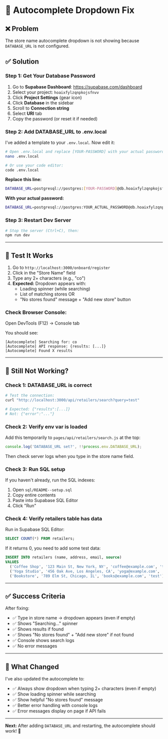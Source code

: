 # 🔧 Autocomplete Dropdown Fix

## ❌ Problem

The store name autocomplete dropdown is not showing because `DATABASE_URL` is not configured.

## ✅ Solution

### **Step 1: Get Your Database Password**

1. Go to **Supabase Dashboard**: https://supabase.com/dashboard
2. Select your project: `hoaixfylzqnpkojsfnvv`
3. Click **Project Settings** (gear icon)
4. Click **Database** in the sidebar
5. Scroll to **Connection string**
6. Select **URI** tab
7. Copy the password (or reset it if needed)

### **Step 2: Add DATABASE_URL to .env.local**

I've added a template to your `.env.local`. Now edit it:

```bash
# Open .env.local and replace [YOUR-PASSWORD] with your actual password:
nano .env.local

# Or use your code editor:
code .env.local
```

**Replace this line:**
```bash
DATABASE_URL=postgresql://postgres:[YOUR-PASSWORD]@db.hoaixfylzqnpkojsfnvv.supabase.co:5432/postgres
```

**With your actual password:**
```bash
DATABASE_URL=postgresql://postgres:YOUR_ACTUAL_PASSWORD@db.hoaixfylzqnpkojsfnvv.supabase.co:5432/postgres
```

### **Step 3: Restart Dev Server**

```bash
# Stop the server (Ctrl+C), then:
npm run dev
```

---

## 🧪 Test It Works

1. Go to `http://localhost:3000/onboard/register`
2. Click in the "Store Name" field
3. Type any 2+ characters (e.g., "co")
4. **Expected:** Dropdown appears with:
   - Loading spinner (while searching)
   - List of matching stores OR
   - "No stores found" message + "Add new store" button

### **Check Browser Console:**

Open DevTools (F12) → Console tab

You should see:
```
[Autocomplete] Searching for: co
[Autocomplete] API response: {results: [...]}
[Autocomplete] Found X results
```

---

## 🐛 Still Not Working?

### **Check 1: DATABASE_URL is correct**

```bash
# Test the connection:
curl "http://localhost:3000/api/retailers/search?query=test"

# Expected: {"results":[...]}
# Not: {"error":"..."}
```

### **Check 2: Verify env var is loaded**

Add this temporarily to `pages/api/retailers/search.js` at the top:
```javascript
console.log('DATABASE_URL set?', !!process.env.DATABASE_URL);
```

Then check server logs when you type in the store name field.

### **Check 3: Run SQL setup**

If you haven't already, run the SQL indexes:

1. Open `sql/README--setup.sql`
2. Copy entire contents
3. Paste into Supabase SQL Editor
4. Click "Run"

### **Check 4: Verify retailers table has data**

Run in Supabase SQL Editor:
```sql
SELECT COUNT(*) FROM retailers;
```

If it returns 0, you need to add some test data:
```sql
INSERT INTO retailers (name, address, email, source)
VALUES 
  ('Coffee Shop', '123 Main St, New York, NY', 'coffee@example.com', 'test'),
  ('Yoga Studio', '456 Oak Ave, Los Angeles, CA', 'yoga@example.com', 'test'),
  ('Bookstore', '789 Elm St, Chicago, IL', 'books@example.com', 'test');
```

---

## ✅ Success Criteria

After fixing:

- ✅ Type in store name → dropdown appears (even if empty)
- ✅ Shows "Searching..." spinner
- ✅ Shows results if found
- ✅ Shows "No stores found" + "Add new store" if not found
- ✅ Console shows search logs
- ✅ No error messages

---

## 📝 What Changed

I've also updated the autocomplete to:
- ✅ Always show dropdown when typing 2+ characters (even if empty)
- ✅ Show loading spinner while searching
- ✅ Show helpful "No stores found" message
- ✅ Better error handling with console logs
- ✅ Error messages display on page if API fails

---

**Next:** After adding `DATABASE_URL` and restarting, the autocomplete should work! 🎉

